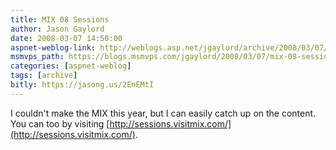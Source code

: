 ```yaml
---
title: MIX 08 Sessions
author: Jason Gaylord
date: 2008-03-07 14:50:00
aspnet-weblog-link: http://weblogs.asp.net/jgaylord/archive/2008/03/07/mix-08-sessions.aspx
msmvps_path: https://blogs.msmvps.com/jgaylord/2008/03/07/mix-08-sessions/
categories: [aspnet-weblog]
tags: [archive]
bitly: https://jasong.us/2EnEMtI
---
```


I couldn't make the MIX this year, but I can easily catch up on the content. You can too by visiting [http://sessions.visitmix.com/](http://sessions.visitmix.com/).